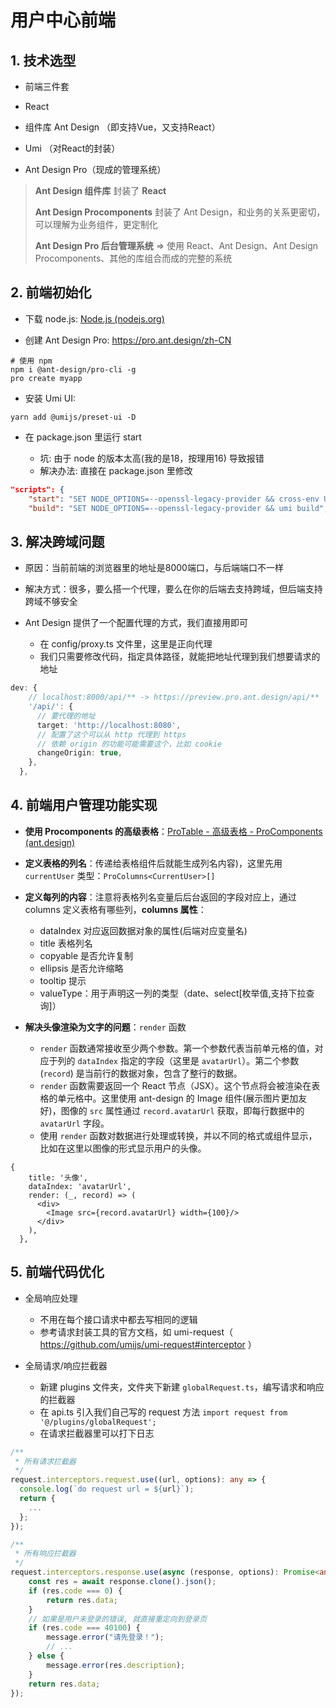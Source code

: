 # 用户中心前端

## 1. 技术选型

- 前端三件套

- React 

- 组件库 Ant Design （即支持Vue，又支持React）

- Umi （对React的封装）

- Ant Design Pro（现成的管理系统）

> **Ant Design 组件库** 封装了 **React**
>
> **Ant Design Procomponents** 封装了 Ant Design，和业务的关系更密切，可以理解为业务组件，更定制化
>
> **Ant Design Pro 后台管理系统** => 使用 React、Ant Design、Ant Design Procomponents、其他的库组合而成的完整的系统

## 2. 前端初始化

- 下载 node.js: [Node.js (nodejs.org)](https://nodejs.org/en) 

- 创建 Ant Design Pro: https://pro.ant.design/zh-CN

```shell
# 使用 npm
npm i @ant-design/pro-cli -g
pro create myapp
```

- 安装 Umi UI: 
```shell
yarn add @umijs/preset-ui -D
```

- 在 package.json 里运行 start

  - 坑: 由于 node 的版本太高(我的是18，按理用16) 导致报错
  - 解决办法: 直接在 package.json 里修改
  
```json
"scripts": {
    "start": "SET NODE_OPTIONS=--openssl-legacy-provider && cross-env UMI_ENV=dev umi dev",
    "build": "SET NODE_OPTIONS=--openssl-legacy-provider && umi build",
```

## 3. 解决跨域问题

- 原因：当前前端的浏览器里的地址是8000端口，与后端端口不一样

- 解决方式：很多，要么搭一个代理，要么在你的后端去支持跨域，但后端支持跨域不够安全

- Ant Design 提供了一个配置代理的方式，我们直接用即可
  - 在 config/proxy.ts 文件里，这里是正向代理
  - 我们只需要修改代码，指定具体路径，就能把地址代理到我们想要请求的地址

```ts
dev: {
    // localhost:8000/api/** -> https://preview.pro.ant.design/api/**
    '/api/': {
      // 要代理的地址
      target: 'http://localhost:8080',
      // 配置了这个可以从 http 代理到 https
      // 依赖 origin 的功能可能需要这个，比如 cookie
      changeOrigin: true,
    },
  },
```

## 4. 前端用户管理功能实现

- **使用 Procomponents 的高级表格**：[ProTable - 高级表格 - ProComponents (ant.design) ](https://procomponents.ant.design/components/table?tab=api&current=1&pageSize=5) 

- **定义表格的列名**：传递给表格组件后就能生成列名内容)，这里先用 `currentUser` 类型：`ProColumns<CurrentUser>[]`

- **定义每列的内容**：注意将表格列名变量后后台返回的字段对应上，通过 columns 定义表格有哪些列，**columns 属性**：
  - dataIndex 对应返回数据对象的属性(后端对应变量名)
  - title 表格列名
  - copyable 是否允许复制
  - ellipsis 是否允许缩略
  - tooltip 提示
  - valueType：用于声明这一列的类型（date、select[枚举值,支持下拉查询]）

- **解决头像渲染为文字的问题**：`render` 函数
  - `render` 函数通常接收至少两个参数。第一个参数代表当前单元格的值，对应于列的 `dataIndex` 指定的字段（这里是 `avatarUrl`）。第二个参数 (`record`) 是当前行的数据对象，包含了整行的数据。
  - `render` 函数需要返回一个 React 节点（JSX）。这个节点将会被渲染在表格的单元格中。这里使用 ant-design 的 Image 组件(展示图片更加友好)，图像的 `src` 属性通过 `record.avatarUrl` 获取，即每行数据中的 `avatarUrl` 字段。
  - 使用 `render` 函数对数据进行处理或转换，并以不同的格式或组件显示，比如在这里以图像的形式显示用户的头像。

```tsx
{
    title: '头像',
    dataIndex: 'avatarUrl',
    render: (_, record) => (
      <div>
        <Image src={record.avatarUrl} width={100}/>
      </div>
    ),
  },
```

## 5. 前端代码优化

- 全局响应处理
  - 不用在每个接口请求中都去写相同的逻辑 
  - 参考请求封装工具的官方文档，如 umi-request（ https://github.com/umijs/umi-request#interceptor ）

- 全局请求/响应拦截器
  - 新建 plugins 文件夹，文件夹下新建 `globalRequest.ts`，编写请求和响应的拦截器
  - 在 api.ts 引入我们自己写的 request 方法 `import request from '@/plugins/globalRequest';`
  - 在请求拦截器里可以打下日志

```ts
/**
 * 所有请求拦截器
 */
request.interceptors.request.use((url, options): any => {
  console.log(`do request url = ${url}`);
  return {
    ...
  };
});

/**
 * 所有响应拦截器
 */
request.interceptors.response.use(async (response, options): Promise<any> => {
    const res = await response.clone().json();
    if (res.code === 0) {
        return res.data;
    }
    // 如果是用户未登录的错误, 就直接重定向到登录页
    if (res.code === 40100) {
        message.error("请先登录！");
        // ...
    } else {
        message.error(res.description);
    }
    return res.data;
});
```



